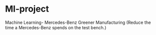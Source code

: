 # Ml-project
Machine Learning- Mercedes-Benz Greener Manufacturing (Reduce the time a Mercedes-Benz spends on the test bench.)
